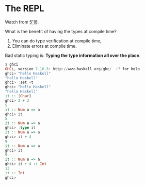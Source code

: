 # The REPL
Watch from [5'18](https://youtu.be/VGCE_3fjzU4?t=5m18s).

What is the benefit of having the types at compile time? 

1. You can do type verification at compile time,
2. Eliminate errors at compile time.

Bad static typing is: **Typing the type information all over the place**.

```haskell
$ ghci
GHCi, version 7.10.3: http://www.haskell.org/ghc/  :? for help
ghci> "hello Haskell"
"hello Haskell"
ghci> :set +t
ghci> "hello Haskell"
"hello Haskell"
it :: [Char]
ghci> 2 + 3
5
it :: Num a => a
ghci> it
5
it :: Num a => a
ghci> :type it
it :: Num a => a
ghci> it + 4
9
it :: Num a => a
ghci> it
9
it :: Num a => a
ghci> it + 4 :: Int
13
it :: Int
ghci>
```
